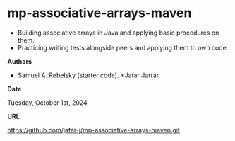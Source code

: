 # mp-associative-arrays-maven

- Building associative arrays in Java and applying basic procedures on them.
- Practicing writing tests alongside peers and applying them to own code.

**Authors**

* Samuel A. Rebelsky (starter code).
*Jafar Jarrar

**Date** 

Tuesday, October 1st, 2024

**URL**

https://github.com/jafar-j/mp-associative-arrays-maven.git
